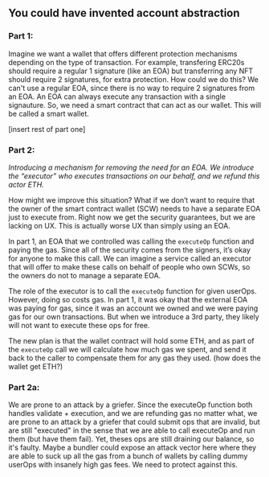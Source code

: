 ## You could have invented account abstraction

### Part 1:

Imagine we want a wallet that offers different protection mechanisms depending on the type of transaction. For example, transfering ERC20s should require a regular 1 signature (like an EOA) but transferring any NFT should require 2 signatures, for extra protection. How could we do this? We can't use a regular EOA, since there is no way to require 2 signatures from an EOA. An EOA can always execute any transaction with a single signauture. So, we need a smart contract that can act as our wallet. This will be called a smart wallet.

[insert rest of part one]

### Part 2:

*Introducing a mechanism for removing the need for an EOA. We introduce the “executor” who executes transactions on our behalf, and we refund this actor ETH.*

How might we improve this situation? What if we don’t want to require that the owner of the smart contract wallet (SCW) needs to have a separate EOA just to execute from. Right now we get the security guarantees, but we are lacking on UX. This is actually worse UX than simply using an EOA.

In part 1, an EOA that we controlled was calling the `executeOp` function and paying the gas. Since all of the security comes from the signers, it’s okay for anyone to make this call. We can imagine a service called an executor that will offer to make these calls on behalf of people who own SCWs, so the owners do not to manage a separate EOA.

The role of the executor is to call the `executeOp` function for given userOps. However, doing so costs gas. In part 1, it was okay that the external EOA was paying for gas, since it was an account we owned and we were paying gas for our own transactions. But when we introduce a 3rd party, they likely will not want to execute these ops for free.

The new plan is that the wallet contract will hold some ETH, and as part of the `executeOp` call we will calculate how much gas we spent, and send it back to the caller to compensate them for any gas they used. (how does the wallet get ETH?)

### Part 2a:

We are prone to an attack by a griefer. Since the executeOp function both handles validate + execution, and we are refunding gas no matter what, we are prone to an attack by a griefer that could submit ops that are invalid, but are still "executed" in the sense that we are able to call executeOp and run them (but have them fail). Yet, theses ops are still draining our balance, so it's faulty. Maybe a bundler could expose an attack vector here where they are able to suck up all the gas from a bunch of wallets by calling dummy userOps with insanely high gas fees. We need to protect against this.
